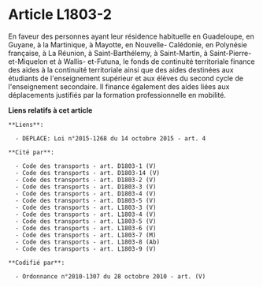 # Article L1803-2

En faveur des personnes ayant leur résidence habituelle en Guadeloupe, en Guyane, à la Martinique, à Mayotte, en Nouvelle-
Calédonie, en Polynésie française, à La Réunion, à Saint-Barthélemy, à Saint-Martin, à Saint-Pierre-et-Miquelon et à Wallis-
et-Futuna, le fonds de continuité territoriale finance des aides à la continuité territoriale ainsi que des aides destinées
aux étudiants de l'enseignement supérieur et aux élèves du second cycle de l'enseignement secondaire. Il finance également
des aides liées aux déplacements justifiés par la formation professionnelle en mobilité.

**Liens relatifs à cet article**

	**Liens**:

	  - DEPLACE: Loi n°2015-1268 du 14 octobre 2015 - art. 4

	**Cité par**:

	  - Code des transports - art. D1803-1 (V)
	  - Code des transports - art. D1803-14 (V)
	  - Code des transports - art. D1803-2 (V)
	  - Code des transports - art. D1803-3 (V)
	  - Code des transports - art. D1803-4 (V)
	  - Code des transports - art. D1803-5 (V)
	  - Code des transports - art. L1803-3 (V)
	  - Code des transports - art. L1803-4 (V)
	  - Code des transports - art. L1803-5 (V)
	  - Code des transports - art. L1803-6 (V)
	  - Code des transports - art. L1803-7 (M)
	  - Code des transports - art. L1803-8 (Ab)
	  - Code des transports - art. L1803-9 (V)

	**Codifié par**:

	  - Ordonnance n°2010-1307 du 28 octobre 2010 - art. (V)
